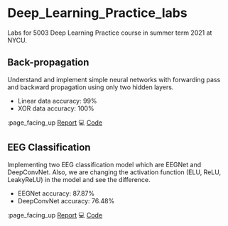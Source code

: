 # Deep_Learning_Practice_labs
Labs for 5003 Deep Learning Practice course in summer term 2021 at NYCU.

## Back-propagation 

Understand and implement simple neural networks with forwarding pass and backward propagation using only two hidden layers.
* Linear data accuracy: 99%
* XOR data accuracy: 100%

:page_facing_up [Report](./lab1/REPORT.pdf) :computer: [Code](./lab1)


## EEG Classification

Implementing two EEG classification model which are EEGNet and DeepConvNet. Also, we are changing the activation function (ELU, ReLU, LeakyReLU) in the model and see the difference.

* EEGNet accuracy: 87.87%
* DeepConvNet accuracy: 76.48%

:page_facing_up [Report](./lab2/REPORT.pdf) :computer: [Code](./lab2)